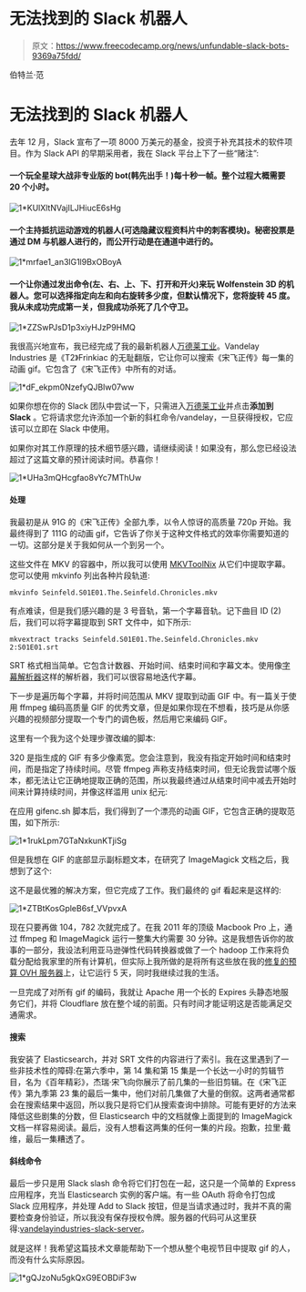 # 无法找到的 Slack 机器人

> 原文：<https://www.freecodecamp.org/news/unfundable-slack-bots-9369a75fdd/>

伯特兰·范

# 无法找到的 Slack 机器人

去年 12 月，Slack 宣布了一项 8000 万美元的基金，投资于补充其技术的软件项目。作为 Slack API 的早期采用者，我在 Slack 平台上下了一些“赌注”:

#### 一个玩全星球大战非专业版的 bot(韩先出手！)每十秒一帧。整个过程大概需要 20 个小时。

![1*KUlXltNVajILJHiucE6sHg](img/f2ada05ce816f9b0e6061b2b12b1c275.png)

#### 一个主持抵抗运动游戏的机器人(可选隐藏议程资料片中的刺客模块)。秘密投票是通过 DM 与机器人进行的，而公开行动是在通道中进行的。

![1*mrfae1_an3lG1l9BxOBoyA](img/46126fba03adbfda8354d8acaea7345c.png)

#### 一个让你通过发出命令(左、右、上、下、打开和开火)来玩 Wolfenstein 3D 的机器人。您可以选择指定向左和向右旋转多少度，但默认情况下，您将旋转 45 度。我从未成功完成第一关，但我成功杀死了几个守卫。

![1*ZZSwPJsD1p3xiyHJzP9HMQ](img/1c2fe8b08bb506bf46a27636af0f8f63.png)

我很高兴地宣布，我已经完成了我的最新机器人[万德莱工业](https://vandelayindustries.online/)。Vandelay Industries 是《T2》Frinkiac 的无耻翻版，它让你可以搜索《宋飞正传》每一集的动画 gif。它包含了《宋飞正传》中所有的对话。

![1*dF_ekpm0NzefyQJBIw07ww](img/c901b224330be4915ea2f5a3683eec94.png)

如果你想在你的 Slack 团队中尝试一下，只需进入[万德莱工业](https://vandelayindustries.online)并点击**添加到 Slack** 。它将请求您允许添加一个新的斜杠命令/vandelay，一旦获得授权，它应该可以立即在 Slack 中使用。

如果你对其工作原理的技术细节感兴趣，请继续阅读！如果没有，那么您已经设法超过了这篇文章的预计阅读时间。恭喜你！

![1*UHa3mQHcgfao8vYc7MThUw](img/39927da95d16adde6f59230c6d10be7c.png)

#### 处理

我最初是从 91G 的《宋飞正传》全部九季，以令人惊讶的高质量 720p 开始。我最终得到了 111G 的动画 gif，它告诉了你关于这种文件格式的效率你需要知道的一切。这部分是关于我如何从一个到另一个。

这些文件在 MKV 的容器中，所以我可以使用 [MKVToolNix](https://mkvtoolnix.download/) 从它们中提取字幕。您可以使用 mkvinfo 列出各种片段轨道:

```
mkvinfo Seinfeld.S01E01.The.Seinfeld.Chronicles.mkv
```

有点难读，但是我们感兴趣的是 3 号音轨，第一个字幕音轨。记下曲目 ID (2)后，我们可以将字幕提取到 SRT 文件中，如下所示:

```
mkvextract tracks Seinfeld.S01E01.The.Seinfeld.Chronicles.mkv 2:S01E01.srt
```

SRT 格式相当简单。它包含计数器、开始时间、结束时间和字幕文本。使用像[字幕解析器](https://www.npmjs.com/package/subtitles-parser)这样的解析器，我们可以很容易地迭代字幕。

下一步是遍历每个字幕，并将时间范围从 MKV 提取到动画 GIF 中。有一篇关于使用 ffmpeg 编码高质量 GIF 的优秀文章，但是如果你现在不想看，技巧是从你感兴趣的视频部分提取一个专门的调色板，然后用它来编码 GIF。

这里有一个我为这个处理步骤改编的脚本:

320 是指生成的 GIF 有多少像素宽。您会注意到，我没有指定开始时间和结束时间，而是指定了持续时间。尽管 ffmpeg 声称支持结束时间，但无论我尝试哪个版本，都无法让它正确地提取正确的范围，所以我最终通过从结束时间中减去开始时间来计算持续时间，并像这样滥用 unix 纪元:

在应用 gifenc.sh 脚本后，我们得到了一个漂亮的动画 GIF，它包含正确的提取范围，如下所示:

![1*1rukLpm7GTaNxkunKTjiSg](img/3e8367b4b7ba27105adb306f17d35bc6.png)

但是我想在 GIF 的底部显示副标题文本，在研究了 ImageMagick 文档之后，我想到了这个:

这不是最优雅的解决方案，但它完成了工作。我们最终的 gif 看起来是这样的:

![1*ZTBtKosGpleB6sf_VVpvxA](img/84841b89f8771a18bfb083cecac27012.png)

现在只要再做 104，782 次就完成了。在我 2011 年的顶级 Macbook Pro 上，通过 ffmpeg 和 ImageMagick 运行一整集大约需要 30 分钟。这是我想告诉你的故事的一部分，我设法利用亚马逊弹性代码转换器或做了一个 hadoop 工作来将负载分配给我家里的所有计算机，但实际上我所做的是将所有这些放在我的[修复的预算 OVH 服务器](https://www.soyoustart.com/)上，让它运行 5 天，同时我继续过我的生活。

一旦完成了对所有 gif 的编码，我就让 Apache 用一个长的 Expires 头静态地服务它们，并将 Cloudflare 放在整个域的前面。只有时间才能证明这是否能满足交通需求。

#### 搜索

我安装了 Elasticsearch，并对 SRT 文件的内容进行了索引。我在这里遇到了一些非技术性的障碍:在第六季中，第 14 集和第 15 集是一个长达一小时的剪辑节目，名为《百年精彩》，杰瑞·宋飞向你展示了前几集的一些旧剪辑。在《宋飞正传》第九季第 23 集的最后一集中，他们对前几集做了大量的倒叙。这两者通常都会在搜索结果中返回，所以我只是将它们从搜索查询中排除。可能有更好的方法来降低这些剧集的分数，但 Elasticsearch 中的文档就像上面提到的 ImageMagick 文档一样容易阅读。最后，没有人想看这两集的任何一集的片段。抱歉，拉里·戴维，最后一集糟透了。

#### 斜线命令

最后一步只是用 Slack slash 命令将它们打包在一起，这只是一个简单的 Express 应用程序，充当 Elasticsearch 实例的客户端。有一些 OAuth 将命令打包成 Slack 应用程序，并处理 Add to Slack 按钮，但是当请求通过时，我并不真的需要检查身份验证，所以我没有保存授权令牌。服务器的代码可从这里获得:[vandelayindustries-slack-server](https://github.com/bertrandom/vandelayindustries-slack-server)。

就是这样！我希望这篇技术文章能帮助下一个想从整个电视节目中提取 gif 的人，而没有什么实际原因。

![1*gQJzoNu5gkQxG9EOBDiF3w](img/5d7a6e913f2ba77dc026cd48a71908c9.png)